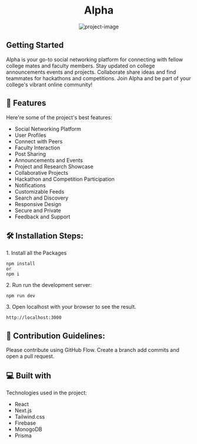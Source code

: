 <h1 align="center" id="title">Alpha</h1>

<p align="center"><img src="https://socialify.git.ci/Alpha-o9/beta-version/image?description=1&amp;font=Source%20Code%20Pro&amp;forks=1&amp;issues=1&amp;language=1&amp;name=1&amp;owner=1&amp;pattern=Circuit%20Board&amp;pulls=1&amp;stargazers=1&amp;theme=Dark" alt="project-image"></p>

## Getting Started


<p id="description">Alpha is your go-to social networking platform for connecting with fellow college mates and faculty members. Stay updated on college announcements events and projects. Collaborate share ideas and find teammates for hackathons and competitions. Join Alpha and be part of your college's vibrant online community!</p>

  
  
<h2>🧐 Features</h2>

Here're some of the project's best features:

*   Social Networking Platform
*   User Profiles
*   Connect with Peers
*   Faculty Interaction
*   Post Sharing
*   Announcements and Events
*   Project and Research Showcase
*   Collaborative Projects
*   Hackathon and Competition Participation
*   Notifications
*   Customizable Feeds
*   Search and Discovery
*   Responsive Design
*   Secure and Private
*   Feedback and Support

<h2>🛠️ Installation Steps:</h2>

<p>1. Install all the Packages</p>

```
npm install
or
npm i
```
<p>2. Run run the development server:</p>

```
npm run dev
```

<p>3. Open localhost with your browser to see the result.</p>

```
http://localhost:3000
```

<h2>🍰 Contribution Guidelines:</h2>

Please contribute using GitHub Flow. Create a branch add commits and open a pull request.

  
  
<h2>💻 Built with</h2>

Technologies used in the project:

*   React
*   Next.js
*   Tailwind.css
*   Firebase
*   MonogoDB
*   Prisma
